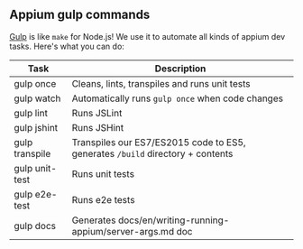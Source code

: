 ## Appium gulp commands

[Gulp](http://gulpjs.com) is like `make` for Node.js! We use it to automate all kinds of appium dev tasks. Here's what you can do:

| Task           | Description                                                                    |
| -------------- | ------------------------------------------------------------------------------ |
| gulp once      | Cleans, lints, transpiles and runs unit tests                                  |
| gulp watch     | Automatically runs `gulp once` when code changes                               |
| gulp lint      | Runs JSLint                                                                    |
| gulp jshint    | Runs JSHint                                                                    |
| gulp transpile | Transpiles our ES7/ES2015 code to ES5, generates `/build` directory + contents |
| gulp unit-test | Runs unit tests                                                                |
| gulp e2e-test  | Runs e2e tests                                                                 |
| gulp docs      | Generates docs/en/writing-running-appium/server-args.md doc                    |